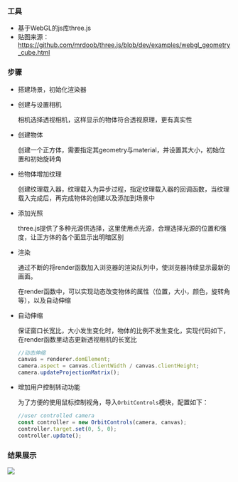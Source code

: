 ### 工具

- 基于WebGL的js库three.js
- 贴图来源：https://github.com/mrdoob/three.js/blob/dev/examples/webgl_geometry_cube.html



### 步骤

- 搭建场景，初始化渲染器

- 创建与设置相机

  相机选择透视相机，这样显示的物体符合透视原理，更有真实性

- 创建物体

  创建一个正方体，需要指定其geometry与material，并设置其大小，初始位置和初始旋转角

- 给物体增加纹理

  创建纹理载入器，纹理载入为异步过程，指定纹理载入器的回调函数，当纹理载入完成后，再完成物体的创建以及添加到场景中

- 添加光照

  three.js提供了多种光源供选择，这里使用点光源，合理选择光源的位置和强度，让正方体的各个面显示出明暗区别

- 渲染

  通过不断的将render函数加入浏览器的渲染队列中，使浏览器持续显示最新的画面。

  在render函数中，可以实现动态改变物体的属性（位置，大小，颜色，旋转角等），以及自动伸缩

- 自动伸缩

  保证窗口长宽比，大小发生变化时，物体的比例不发生变化，实现代码如下，在render函数里动态更新透视相机的长宽比

  ```javascript
  //动态伸缩
  canvas = renderer.domElement;
  camera.aspect = canvas.clientWidth / canvas.clientHeight;
  camera.updateProjectionMatrix();
  ```

- 增加用户控制转动功能

  为了方便的使用鼠标控制视角，导入`OrbitControls`模块，配置如下：

  ```javascript
  //user controlled camera
  const controller = new OrbitControls(camera, canvas);
  controller.target.set(0, 5, 0);
  controller.update();
  ```



### 结果展示

![](D:\drawObject\result.png)
